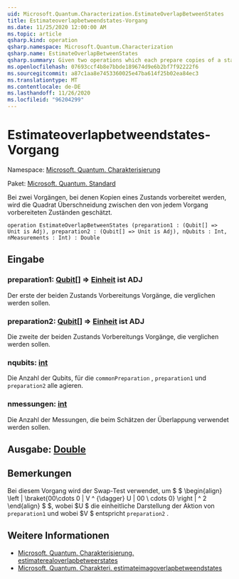 ```yaml
---
uid: Microsoft.Quantum.Characterization.EstimateOverlapBetweenStates
title: Estimateoverlapbetweendstates-Vorgang
ms.date: 11/25/2020 12:00:00 AM
ms.topic: article
qsharp.kind: operation
qsharp.namespace: Microsoft.Quantum.Characterization
qsharp.name: EstimateOverlapBetweenStates
qsharp.summary: Given two operations which each prepare copies of a state, estimates the squared overlap between the states prepared by each operation.
ms.openlocfilehash: 07693ccf4b8e7bbde189674d9e6b2bf7f92222f6
ms.sourcegitcommit: a87c1aa8e7453360025e47ba614f25b02ea84ec3
ms.translationtype: MT
ms.contentlocale: de-DE
ms.lasthandoff: 11/26/2020
ms.locfileid: "96204299"
---
```

# <a name="estimateoverlapbetweenstates-operation"></a>Estimateoverlapbetweendstates-Vorgang

Namespace: [Microsoft. Quantum. Charakterisierung](xref:Microsoft.Quantum.Characterization)

Paket: [Microsoft. Quantum. Standard](https://nuget.org/packages/Microsoft.Quantum.Standard)


Bei zwei Vorgängen, bei denen Kopien eines Zustands vorbereitet werden, wird die Quadrat Überschneidung zwischen den von jedem Vorgang vorbereiteten Zuständen geschätzt.

```qsharp
operation EstimateOverlapBetweenStates (preparation1 : (Qubit[] => Unit is Adj), preparation2 : (Qubit[] => Unit is Adj), nQubits : Int, nMeasurements : Int) : Double
```


## <a name="input"></a>Eingabe

### <a name="preparation1--qubit--unit--is-adj"></a>preparation1: [Qubit](xref:microsoft.quantum.lang-ref.qubit)[] => [Einheit](xref:microsoft.quantum.lang-ref.unit)  ist ADJ

Der erste der beiden Zustands Vorbereitungs Vorgänge, die verglichen werden sollen.


### <a name="preparation2--qubit--unit--is-adj"></a>preparation2: [Qubit](xref:microsoft.quantum.lang-ref.qubit)[] => [Einheit](xref:microsoft.quantum.lang-ref.unit)  ist ADJ

Die zweite der beiden Zustands Vorbereitungs Vorgänge, die verglichen werden sollen.


### <a name="nqubits--int"></a>nqubits: [int](xref:microsoft.quantum.lang-ref.int)

Die Anzahl der Qubits, für die `commonPreparation` , `preparation1` und `preparation2` alle agieren.


### <a name="nmeasurements--int"></a>nmessungen: [int](xref:microsoft.quantum.lang-ref.int)

Die Anzahl der Messungen, die beim Schätzen der Überlappung verwendet werden sollen.



## <a name="output--double"></a>Ausgabe: [Double](xref:microsoft.quantum.lang-ref.double)



## <a name="remarks"></a>Bemerkungen

Bei diesem Vorgang wird der Swap-Test verwendet, um $ $ \begin{align} \left | \braket{00\cdots 0 | V ^ {\dagger} U | 00 \ cdots 0} \right | ^ 2 \end{align} $ $, wobei $U $ die einheitliche Darstellung der Aktion von `preparation1` und wobei $V $ entspricht `preparation2` .

## <a name="see-also"></a>Weitere Informationen

- [Microsoft. Quantum. Charakterisierung. estimaterealoverlapbetweerstates](xref:Microsoft.Quantum.Characterization.EstimateRealOverlapBetweenStates)
- [Microsoft. Quantum. Charakteri. estimateimagoverlapbetweendstates](xref:Microsoft.Quantum.Characterization.EstimateImagOverlapBetweenStates)